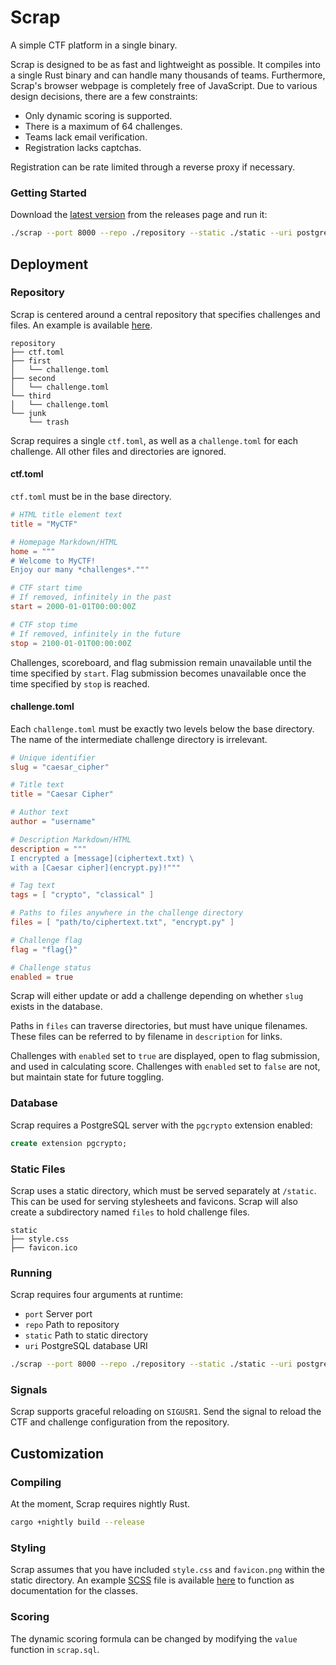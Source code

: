 # Scrap

A simple CTF platform in a single binary.

Scrap is designed to be as fast and lightweight as possible. It compiles into a single Rust binary and can handle many thousands of teams. Furthermore, Scrap's browser webpage is completely free of JavaScript. Due to various design decisions, there are a few constraints:

* Only dynamic scoring is supported.
* There is a maximum of 64 challenges.
* Teams lack email verification.
* Registration lacks captchas.

Registration can be rate limited through a reverse proxy if necessary.

### Getting Started

Download the [latest version](https://github.com/pearl/scrap/releases/latest) from the releases page and run it:

```bash
./scrap --port 8000 --repo ./repository --static ./static --uri postgres://user:pass@host/db
```

## Deployment

### Repository

Scrap is centered around a central repository that specifies challenges and files. An example is available [here](https://github.com/pearl/scrap/tree/master/examples/repository).

```
repository
├── ctf.toml
├── first
│   └── challenge.toml
├── second
│   └── challenge.toml
└── third
│   └── challenge.toml
└── junk
    └── trash
```

Scrap requires a single `ctf.toml`, as well as a `challenge.toml` for each challenge. All other files and directories are ignored.

#### ctf.toml

`ctf.toml` must be in the base directory.

```toml
# HTML title element text
title = "MyCTF"

# Homepage Markdown/HTML
home = """
# Welcome to MyCTF!
Enjoy our many *challenges*."""

# CTF start time
# If removed, infinitely in the past
start = 2000-01-01T00:00:00Z

# CTF stop time
# If removed, infinitely in the future
stop = 2100-01-01T00:00:00Z
```

Challenges, scoreboard, and flag submission remain unavailable until the time specified by `start`. Flag submission becomes unavailable once the time specified by `stop` is reached.

#### challenge.toml

Each `challenge.toml` must be exactly two levels below the base directory. The name of the intermediate challenge directory is irrelevant.

```toml
# Unique identifier
slug = "caesar_cipher"

# Title text
title = "Caesar Cipher"

# Author text
author = "username"

# Description Markdown/HTML
description = """
I encrypted a [message](ciphertext.txt) \
with a [Caesar cipher](encrypt.py)!"""

# Tag text
tags = [ "crypto", "classical" ]

# Paths to files anywhere in the challenge directory
files = [ "path/to/ciphertext.txt", "encrypt.py" ]

# Challenge flag
flag = "flag{}"

# Challenge status
enabled = true
```

Scrap will either update or add a challenge depending on whether `slug` exists in the database.

Paths in `files` can traverse directories, but must have unique filenames. These files can be referred to by filename in `description` for links.

Challenges with `enabled` set to `true` are displayed, open to flag submission, and used in calculating score. Challenges with `enabled` set to `false` are not, but maintain state for future toggling.

### Database

Scrap requires a PostgreSQL server with the `pgcrypto` extension enabled:

```sql
create extension pgcrypto;
```

### Static Files

Scrap uses a static directory, which must be served separately at `/static`. This can be used for serving stylesheets and favicons. Scrap will also create a subdirectory named `files` to hold challenge files.

```
static
├── style.css
├── favicon.ico
```

### Running

Scrap requires four arguments at runtime:

- `port` Server port
- `repo` Path to repository
- `static` Path to static directory
- `uri` PostgreSQL database URI

```bash
./scrap --port 8000 --repo ./repository --static ./static --uri postgres://user:pass@host/db
```

### Signals

Scrap supports graceful reloading on `SIGUSR1`. Send the signal to reload the CTF and challenge configuration from the repository.

## Customization

### Compiling

At the moment, Scrap requires nightly Rust.

```bash
cargo +nightly build --release
```

### Styling

Scrap assumes that you have included `style.css` and `favicon.png` within the static directory. An example [SCSS](https://sass-lang.com/documentation/syntax) file is available [here](https://github.com/pearl/scrap/blob/master/examples/style.scss) to function as documentation for the classes.

### Scoring

The dynamic scoring formula can be changed by modifying the `value` function in `scrap.sql`.
